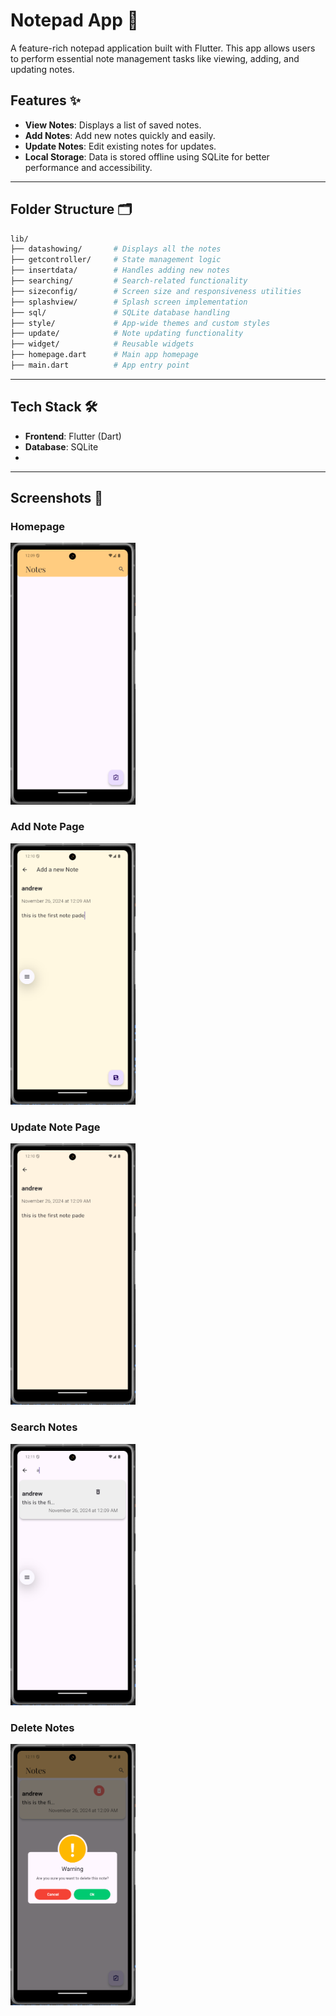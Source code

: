 # Notepad App 📝  

A feature-rich notepad application built with Flutter. This app allows users to perform essential note management tasks like viewing, adding, and updating notes.  

## Features ✨  
- **View Notes**: Displays a list of saved notes.  
- **Add Notes**: Add new notes quickly and easily.  
- **Update Notes**: Edit existing notes for updates.  
- **Local Storage**: Data is stored offline using SQLite for better performance and accessibility.  

---

## Folder Structure 🗂️  

```bash
lib/
├── datashowing/       # Displays all the notes
├── getcontroller/     # State management logic
├── insertdata/        # Handles adding new notes
├── searching/         # Search-related functionality
├── sizeconfig/        # Screen size and responsiveness utilities
├── splashview/        # Splash screen implementation
├── sql/               # SQLite database handling
├── style/             # App-wide themes and custom styles
├── update/            # Note updating functionality
├── widget/            # Reusable widgets
├── homepage.dart      # Main app homepage
├── main.dart          # App entry point
```
---
## Tech Stack 🛠️  

- **Frontend**: Flutter (Dart)  
- **Database**: SQLite
- 
---

## Screenshots 📸  

### Homepage  
<img src="screenshots/homepage.png" alt="Homepage" width="200">  

### Add Note Page  
<img src="screenshots/add_note.png" alt="Add Note Page" width="200">  

### Update Note Page  
<img src="screenshots/update_note.png" alt="Update Note Page" width="200">  

### Search Notes  
<img src="screenshots/search_notes.png" alt="Search Notes" width="200">  

### Delete Notes  
<img src="screenshots/delete_notes.png" alt="Delete Notes" width="200">  


